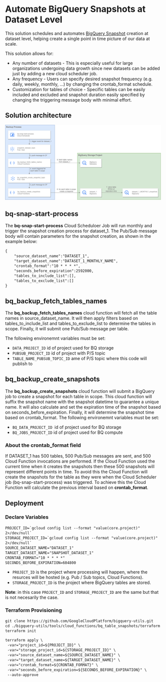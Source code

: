 # Automate BigQuery Snapshots at Dataset Level

This solution schedules and automates [BigQuery Snapshot](https://cloud.google.com/bigquery/docs/table-snapshots-intro) creation at dataset level, helping create a single point in time picture of our data at scale.  

This solution allows for:

* Any number of datasets - This is especially useful for large organizations undergoing data growth since new datasets can be added just by adding a new cloud scheduler job.
* Any frequency - Users can specify desired snapshot frequency (e.g. daily, weekly, monthly, …) by changing the crontab_format schedule. 
* Customization for tables of choice - Specific tables can be easily included and excluded and snapshot duration easily specified by changing the triggering message body with minimal effort.


## Solution architecture
![alt text](./architecture_diagram.png)

## bq-snap-start-process
The **bq-snap-start-process** Cloud Scheduloer Job will run monthly and trigger the snapshot creation process for dataset_1. The Pub/Sub message body will contain parameters for the snapshot creation, as shown in the example below:
 
```
{
    "source_dataset_name":"DATASET_1",
    "target_dataset_name":"DATASET_1_MONTHLY_NAME",
    "crontab_format":"10 * * * *",
    "seconds_before_expiration":2592000,
    "tables_to_include_list":[],
    "tables_to_exclude_list":[] 
}
```

## bq_backup_fetch_tables_names
The **bq_backup_fetch_tables_names** cloud function will fetch all the table names in source_dataset_name. It will then apply filters based on tables_to_include_list and tables_to_exclude_list to determine the tables in scope. Finally, it will submit one Pub/Sub message per table. 

The following environemnt variables must be set:
* `DATA_PROJECT_ID` id of project used for BQ storage 
* `PUBSUB_PROJECT_ID` id of project with P/S topic
* `TABLE_NAME_PUBSUB_TOPIC_ID` ame of P/S topic where this code will publish to

## bq_backup_create_snapshots
The **bq_backup_create_snapshots** cloud function will submit a BigQuery job to create a snapshot for each table in scope. This cloud function will suffix the snapshot name with the snapshot datetime to guarantee a unique name. It will also calculate and set the expiration time of the snapshot based on seconds_before_expiration. Finally, it will determine the snapshot time based on crontab_format. 
The following environemnt variables must be set:
* `BQ_DATA_PROJECT_ID `id of project used for BQ storage
* `BQ_JOBS_PROJECT_ID` id of project used for BQ compute


### About the crontab_format field
If DATASET_1 has 500 tables, 500 Pub/Sub messages are sent, and 500 Cloud Function invocations are performed. If the Cloud Function used the current time when it creates the snapshots then these 500 snapshots will represent different points in time. To avoid this the Cloud Function will create the snapshots for the table as they were when the Cloud Scheduler job (bq-snap-start-process) was triggered. To achieve this the Cloud Function will calculate the previous interval based on **crontab_format**.


## Deployment

### Declare Variables

```
PROJECT_ID=`gcloud config list --format "value(core.project)" 2>/dev/null`
STORAGE_PROJECT_ID=`gcloud config list --format "value(core.project)" 2>/dev/null`
SOURCE_DATASET_NAME="DATASET_1"
TARGET_DATASET_NAME="SNAPSHOT_DATASET_1"
CRONTAB_FORMAT="10 * * * *"
SECONDS_BEFORE_EXPIRATION=604800
```

* `PROJECT_ID` is the project where processing will happen, where the resurces will be hosted (e.g. Pub / Sub topics, Cloud Functions).
* `STORAGE_PROJECT_ID` is the project where BigQuery tables are stored.

**Note**: in this case `PROJECT_ID` and `STORAGE_PROJECT_ID` are the same but that is not necesarily the case. 


### Terraform Provisioning
```
git clone https://github.com/GoogleCloudPlatform/bigquery-utils.git
cd ./bigquery-utils/tools/cloud_functions/bq_table_snapshots/terraform
terraform init
```

```
terraform apply \
 -var="project_id=${PROJECT_ID}" \
 -var="storage_project_id=${STORAGE_PROJECT_ID}" \
 -var="source_dataset_name=${SOURCE_DATASET_NAME}" \
 -var="target_dataset_name=${TARGET_DATASET_NAME}" \
 -var="crontab_format=${CRONTAB_FORMAT}" \
 -var="seconds_before_expiration=${SECONDS_BEFORE_EXPIRATION}" \
 --auto-approve
```



